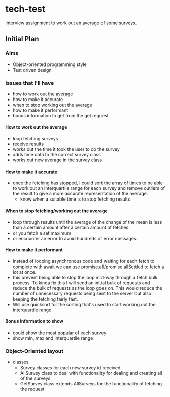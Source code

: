 # tech-test
 interview assignment to work out an average of some surveys.


## Initial Plan

### Aims
- Object-oriented programming style
- Test driven design

### Issues that I'll have
- how to work out the average
- how to make it accurate
- when to stop working out the average
- how to make it performant
- bonus information to get from the get request


#### How to work out the average
- loop fetching surveys
- receive results
- works out the time it took the user to do the survey
- adds time data to the correct survey class
- works out new average in the survey class.

#### How to make it accurate
- once the fetching has stopped, I could sort the array of times to be able to work out an interquartile range for each survey and remove outliers of the result to give a more accurate representation of the average.
  - know when a suitable time is to stop fetching results

#### When to stop fetching/working out the average
  - loop through results until the average of the change of the mean is less than a certain amount after a certain amount of fetches.
  - or you fetch a set maximum
  - or encounter an error to avoid hundreds of error messages


#### How to make it performant
- instead of looping asynchronous code and waiting for each fetch to complete with await we can use promise.all/promise.allSettled to fetch a lot at once.
- this prevent being able to stop the loop mid-way through a fetch bulk process. To kinda fix this I will send an initial bulk of requests and reduce the bulk of requests as the loop goes on. This would reduce the number of unnecessary requests being sent to the server but also keeping the fetching fairly fast.
- Will use quicksort for the sorting that's used to start working out the interquartile range

#### Bonus Information to show
- could show the most popular of each survey
- show min, max and interquartile range

### Object-Oriented layout
- classes
  - Survey classes for each new survey id received
  - AllSurvey class to deal with functionality for dealing and creating all of the surveys
  - GetSurvey class extends AllSurveys for the functionality of fetching the request 
  